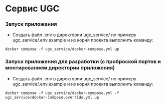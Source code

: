 # Сервис UGC

### Запуск приложения
- Создать файл .env в директории ugc_service/ по примеру ugc_service/.env.example и из корня проекта выполнить команду:
```
docker compose -f ugc_service/docker-compose.yml up
```

### Запуск приложения для разработки (с проброской портов и монтированием директории приложения)
- Создать файл .env в директории ugc_service/ по примеру ugc_service/.env.example и из корня проекта выполнить команду:
```
docker compose -f ugc_service/docker-compose.yml -f ugc_service/docker-compose.override.yml up
```
